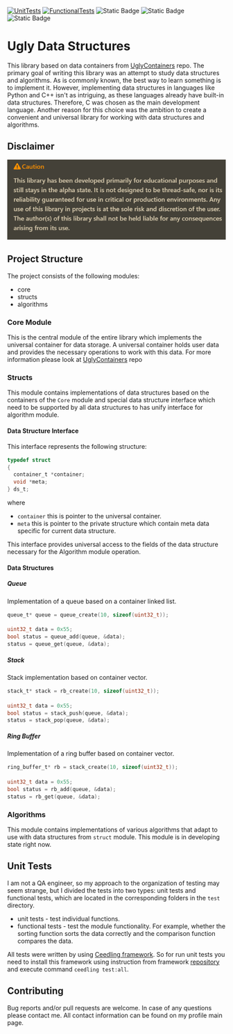 [![UnitTests](https://github.com/Zamuhrishka/UglyDataStructures/actions/workflows/UnitTests.yml/badge.svg)](https://github.com/Zamuhrishka/UglyDataStructures/actions/workflows/UnitTests.yml)
[![FunctionalTests](https://github.com/Zamuhrishka/UglyDataStructures/actions/workflows/FunctionalTests.yml/badge.svg)](https://github.com/Zamuhrishka/UglyDataStructures/actions/workflows/FunctionalTests.yml)
![Static Badge](https://img.shields.io/badge/Coverage%3ALines-0%25-grey)
![Static Badge](https://img.shields.io/badge/Coverage%3AFunctions-0%25-grey)
![Static Badge](https://img.shields.io/badge/Coverage%3ABranches-0%25-grey)

# Ugly Data Structures

This library based on data containers from [UglyContainers](https://github.com/Zamuhrishka/UglyContainers) repo. The primary goal of writing this library was an attempt to study data structures and algorithms. As is commonly known, the best way to learn something is to implement it. However, implementing data structures in languages like Python and C++ isn't as intriguing, as these languages already have built-in data structures. Therefore, C was chosen as the main development language. Another reason for this choice was the ambition to create a convenient and universal library for working with data structures and algorithms.

## Disclaimer

![Alt text](docs/Disclaimer.png)

## Project Structure

The project consists of the following modules:

- core
- structs
- algorithms

### Core Module

This is the central module of the entire library which implements the universal container for data storage.
A universal container holds user data and provides the necessary operations to work with this data. For more information please look at [UglyContainers](https://github.com/Zamuhrishka/UglyContainers) repo

### Structs

This module contains implementations of data structures based on the containers of the `Core` module and special data structure interface which need to be supported by all data structures to has  unify interface for algorithm module.

#### Data Structure Interface

This interface represents the following structure:

```c
typedef struct
{
  container_t *container;
  void *meta;
} ds_t;
```

where

- `container` this is pointer to the universal container.
- `meta` this is pointer to the private structure which contain meta data specific for current data structure.

This interface provides universal access to the fields of the data structure necessary for the Algorithm module operation.

#### Data Structures

##### Queue

Implementation of a queue based on a container linked list.

```c
queue_t* queue = queue_create(10, sizeof(uint32_t));

uint32_t data = 0x55;
bool status = queue_add(queue, &data);
status = queue_get(queue, &data);
```

##### Stack

Stack implementation based on container vector.

```c
stack_t* stack = rb_create(10, sizeof(uint32_t));

uint32_t data = 0x55;
bool status = stack_push(queue, &data);
status = stack_pop(queue, &data);
```

##### Ring Buffer

Implementation of a ring buffer based on container vector.

```c
ring_buffer_t* rb = stack_create(10, sizeof(uint32_t));

uint32_t data = 0x55;
bool status = rb_add(queue, &data);
status = rb_get(queue, &data);
```

### Algorithms

This module contains implementations of various algorithms that adapt to use with data structures from `struct` module. This module is in developing state right now.

## Unit Tests

I am not a QA engineer, so my approach to the organization of testing may seem strange, but I divided the tests into two types: unit tests and functional tests, which are located in the corresponding folders in the `test` directory.

- unit tests - test individual functions.
- functional tests - test the module functionality. For example, whether the sorting function sorts the data correctly and the comparison function compares the data.

All tests were written by using [Ceedling framework](https://github.com/ThrowTheSwitch/Ceedling).
So for run unit tests you need to install this framework using instruction from framework [repository](https://github.com/ThrowTheSwitch/Ceedling) and execute command `ceedling test:all`.

## Contributing

Bug reports and/or pull requests are welcome. In case of any questions please contact me. All contact information can be found on my profile main page.

